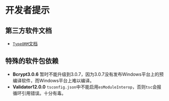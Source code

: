 # 开发者提示

## 第三方软件文档

- [`TypeORM`文档](https://typeorm.io)

## 特殊的软件包依赖

- **Bcrypt3.0.6** 暂时不能升级到3.0.7，因为3.0.7没有发布Windows平台上的预编译软件，而Windows平台上难以编译。
- **Validator12.0.0** `tsconfig.json`中不能启用`esModuleInterop`，否则`tsc`会报循环引用错误。十分有毒。
